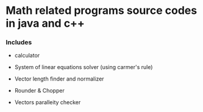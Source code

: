 # Math related programs source codes in java and c++

### Includes

- calculator

- System of linear equations solver (using carmer's rule)

- Vector length finder and normalizer

- Rounder & Chopper

- Vectors paralleity checker
